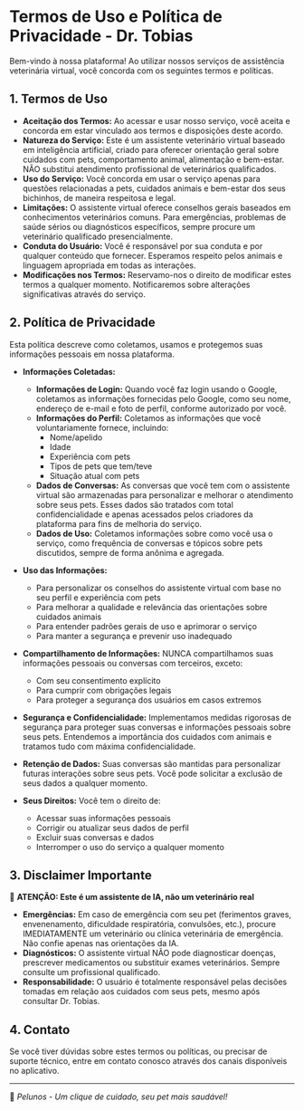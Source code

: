 # Termos de Uso e Política de Privacidade - Dr. Tobias

Bem-vindo à nossa plataforma! Ao utilizar nossos serviços de assistência veterinária virtual, você concorda com os seguintes termos e políticas.

## 1. Termos de Uso

*   **Aceitação dos Termos:** Ao acessar e usar nosso serviço, você aceita e concorda em estar vinculado aos termos e disposições deste acordo.
*   **Natureza do Serviço:** Este é um assistente veterinário virtual baseado em inteligência artificial, criado para oferecer orientação geral sobre cuidados com pets, comportamento animal, alimentação e bem-estar. NÃO substitui atendimento profissional de veterinários qualificados.
*   **Uso do Serviço:** Você concorda em usar o serviço apenas para questões relacionadas a pets, cuidados animais e bem-estar dos seus bichinhos, de maneira respeitosa e legal.
*   **Limitações:** O assistente virtual oferece conselhos gerais baseados em conhecimentos veterinários comuns. Para emergências, problemas de saúde sérios ou diagnósticos específicos, sempre procure um veterinário qualificado presencialmente.
*   **Conduta do Usuário:** Você é responsável por sua conduta e por qualquer conteúdo que fornecer. Esperamos respeito pelos animais e linguagem apropriada em todas as interações.
*   **Modificações nos Termos:** Reservamo-nos o direito de modificar estes termos a qualquer momento. Notificaremos sobre alterações significativas através do serviço.

## 2. Política de Privacidade

Esta política descreve como coletamos, usamos e protegemos suas informações pessoais em nossa plataforma.

*   **Informações Coletadas:**
    *   **Informações de Login:** Quando você faz login usando o Google, coletamos as informações fornecidas pelo Google, como seu nome, endereço de e-mail e foto de perfil, conforme autorizado por você.
    *   **Informações do Perfil:** Coletamos as informações que você voluntariamente fornece, incluindo:
        - Nome/apelido
        - Idade
        - Experiência com pets
        - Tipos de pets que tem/teve
        - Situação atual com pets
    *   **Dados de Conversas:** As conversas que você tem com o assistente virtual são armazenadas para personalizar e melhorar o atendimento sobre seus pets. Esses dados são tratados com total confidencialidade e apenas acessados pelos criadores da plataforma para fins de melhoria do serviço.
    *   **Dados de Uso:** Coletamos informações sobre como você usa o serviço, como frequência de conversas e tópicos sobre pets discutidos, sempre de forma anônima e agregada.

*   **Uso das Informações:**
    *   Para personalizar os conselhos do assistente virtual com base no seu perfil e experiência com pets
    *   Para melhorar a qualidade e relevância das orientações sobre cuidados animais
    *   Para entender padrões gerais de uso e aprimorar o serviço
    *   Para manter a segurança e prevenir uso inadequado

*   **Compartilhamento de Informações:** NUNCA compartilhamos suas informações pessoais ou conversas com terceiros, exceto:
    *   Com seu consentimento explícito
    *   Para cumprir com obrigações legais
    *   Para proteger a segurança dos usuários em casos extremos

*   **Segurança e Confidencialidade:** Implementamos medidas rigorosas de segurança para proteger suas conversas e informações pessoais sobre seus pets. Entendemos a importância dos cuidados com animais e tratamos tudo com máxima confidencialidade.

*   **Retenção de Dados:** Suas conversas são mantidas para personalizar futuras interações sobre seus pets. Você pode solicitar a exclusão de seus dados a qualquer momento.

*   **Seus Direitos:** Você tem o direito de:
    - Acessar suas informações pessoais
    - Corrigir ou atualizar seus dados de perfil
    - Excluir suas conversas e dados
    - Interromper o uso do serviço a qualquer momento

## 3. Disclaimer Importante

🐾 **ATENÇÃO: Este é um assistente de IA, não um veterinário real**

*   **Emergências:** Em caso de emergência com seu pet (ferimentos graves, envenenamento, dificuldade respiratória, convulsões, etc.), procure IMEDIATAMENTE um veterinário ou clínica veterinária de emergência. Não confie apenas nas orientações da IA.
*   **Diagnósticos:** O assistente virtual NÃO pode diagnosticar doenças, prescrever medicamentos ou substituir exames veterinários. Sempre consulte um profissional qualificado.
*   **Responsabilidade:** O usuário é totalmente responsável pelas decisões tomadas em relação aos cuidados com seus pets, mesmo após consultar Dr. Tobias.

## 4. Contato

Se você tiver dúvidas sobre estes termos ou políticas, ou precisar de suporte técnico, entre em contato conosco através dos canais disponíveis no aplicativo.

---

🐾 *Pelunos - Um clique de cuidado, seu pet mais saudável!*